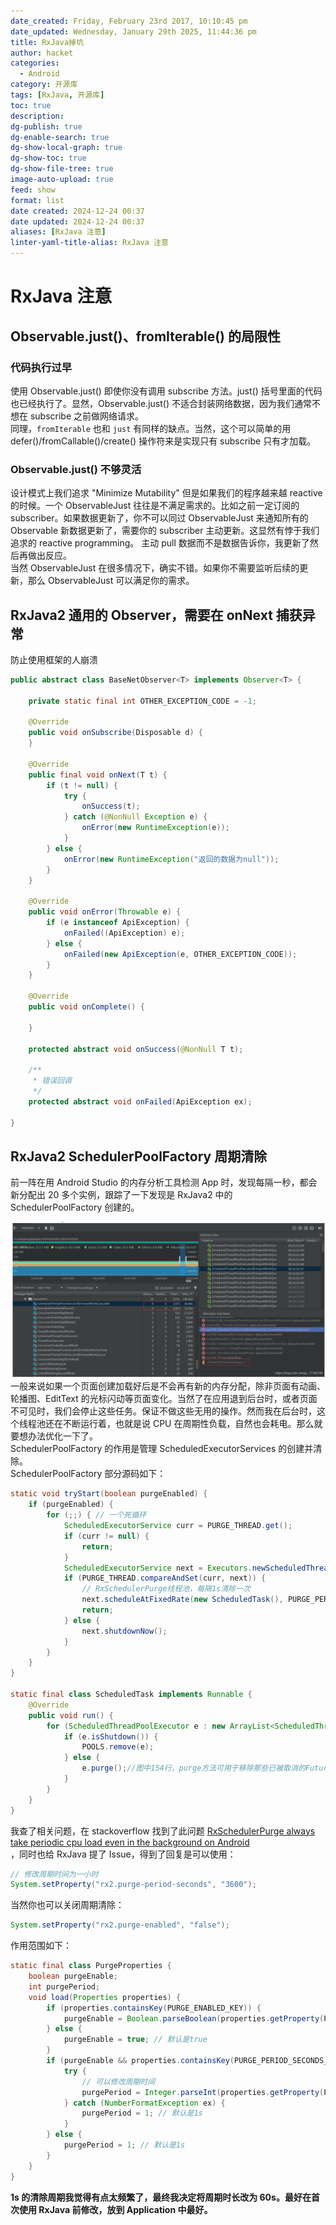 ```yaml
---
date_created: Friday, February 23rd 2017, 10:10:45 pm
date_updated: Wednesday, January 29th 2025, 11:44:36 pm
title: RxJava掉坑
author: hacket
categories:
  - Android
category: 开源库
tags: [RxJava, 开源库]
toc: true
description: 
dg-publish: true
dg-enable-search: true
dg-show-local-graph: true
dg-show-toc: true
dg-show-file-tree: true
image-auto-upload: true
feed: show
format: list
date created: 2024-12-24 00:37
date updated: 2024-12-24 00:37
aliases: [RxJava 注意]
linter-yaml-title-alias: RxJava 注意
---
```


# RxJava 注意

## Observable.just()、fromIterable() 的局限性

### 代码执行过早

使用 Observable.just() 即使你没有调用 subscribe 方法。just() 括号里面的代码也已经执行了。显然，Observable.just() 不适合封装网络数据，因为我们通常不想在 subscribe 之前做网络请求。<br />同理，`fromIterable` 也和 `just` 有同样的缺点。当然，这个可以简单的用 defer()/fromCallable()/create() 操作符来是实现只有 subscribe 只有才加载。

### Observable.just() 不够灵活

设计模式上我们追求 "Minimize Mutability" 但是如果我们的程序越来越 reactive 的时候。一个 ObservableJust 往往是不满足需求的。比如之前一定订阅的 subscriber。如果数据更新了，你不可以同过 ObservableJust 来通知所有的 Observable 新数据更新了，需要你的 subscriber 主动更新。这显然有悖于我们追求的 reactive programming。 主动 pull 数据而不是数据告诉你，我更新了然后再做出反应。<br />当然 ObservableJust 在很多情况下，确实不错。如果你不需要监听后续的更新，那么 ObservableJust 可以满足你的需求。

## RxJava2 通用的 Observer，需要在 onNext 捕获异常

防止使用框架的人崩溃

```java
public abstract class BaseNetObserver<T> implements Observer<T> {

    private static final int OTHER_EXCEPTION_CODE = -1;

    @Override
    public void onSubscribe(Disposable d) {
    }

    @Override
    public final void onNext(T t) {
        if (t != null) {
            try {
                onSuccess(t); 
            } catch (@NonNull Exception e) {
                onError(new RuntimeException(e));
            }
        } else {
            onError(new RuntimeException("返回的数据为null"));
        }
    }

    @Override
    public void onError(Throwable e) {
        if (e instanceof ApiException) {
            onFailed((ApiException) e);
        } else {
            onFailed(new ApiException(e, OTHER_EXCEPTION_CODE));
        }
    }

    @Override
    public void onComplete() {

    }

    protected abstract void onSuccess(@NonNull T t);

    /**
     * 错误回调
     */
    protected abstract void onFailed(ApiException ex);

}
```

## RxJava2 SchedulerPoolFactory 周期清除

前一阵在用 Android Studio 的内存分析工具检测 App 时，发现每隔一秒，都会新分配出 20 多个实例，跟踪了一下发现是 RxJava2 中的 SchedulerPoolFactory 创建的。

![gzqzo](https://raw.githubusercontent.com/hacket/ObsidianOSS/master/obsidian/gzqzo.png)<br />一般来说如果一个页面创建加载好后是不会再有新的内存分配，除非页面有动画、轮播图、EditText 的光标闪动等页面变化。当然了在应用退到后台时，或者页面不可见时，我们会停止这些任务。保证不做这些无用的操作。然而我在后台时，这个线程池还在不断运行着，也就是说 CPU 在周期性负载，自然也会耗电。那么就要想办法优化一下了。<br />SchedulerPoolFactory 的作用是管理 ScheduledExecutorServices 的创建并清除。<br />SchedulerPoolFactory 部分源码如下：

```java
static void tryStart(boolean purgeEnabled) {
    if (purgeEnabled) {
        for (;;) { // 一个死循环
            ScheduledExecutorService curr = PURGE_THREAD.get();
            if (curr != null) {
                return;
            }
            ScheduledExecutorService next = Executors.newScheduledThreadPool(1, new RxThreadFactory("RxSchedulerPurge"));
            if (PURGE_THREAD.compareAndSet(curr, next)) {
	    		// RxSchedulerPurge线程池，每隔1s清除一次
                next.scheduleAtFixedRate(new ScheduledTask(), PURGE_PERIOD_SECONDS, PURGE_PERIOD_SECONDS, TimeUnit.SECONDS);
                return;
            } else {
                next.shutdownNow();
            }
        }
    }
}

static final class ScheduledTask implements Runnable {
    @Override
    public void run() {
        for (ScheduledThreadPoolExecutor e : new ArrayList<ScheduledThreadPoolExecutor>(POOLS.keySet())) {
            if (e.isShutdown()) {
                POOLS.remove(e); 
            } else {
                e.purge();//图中154行，purge方法可用于移除那些已被取消的Future。
            }
        }
    }
}
```

我查了相关问题，在 stackoverflow 找到了此问题 [RxSchedulerPurge always take periodic cpu load even in the background on Android<br />](https://stackoverflow.com/questions/44717193/rxschedulerpurge-always-take-periodic-cpu-load-even-in-the-background-on-android)，同时也给 RxJava 提了 Issue，得到了回复是可以使用：

```java
// 修改周期时间为一小时
System.setProperty("rx2.purge-period-seconds", "3600");
```

当然你也可以关闭周期清除：

```java
System.setProperty("rx2.purge-enabled", "false");
```

作用范围如下：

```java
static final class PurgeProperties {
    boolean purgeEnable;
    int purgePeriod;
    void load(Properties properties) {
        if (properties.containsKey(PURGE_ENABLED_KEY)) {
            purgeEnable = Boolean.parseBoolean(properties.getProperty(PURGE_ENABLED_KEY));
        } else {
            purgeEnable = true; // 默认是true
        }
        if (purgeEnable && properties.containsKey(PURGE_PERIOD_SECONDS_KEY)) {
            try {
                // 可以修改周期时间
                purgePeriod = Integer.parseInt(properties.getProperty(PURGE_PERIOD_SECONDS_KEY));
            } catch (NumberFormatException ex) {
                purgePeriod = 1; // 默认是1s
            }
        } else {
            purgePeriod = 1; // 默认是1s
        }
    }
}
```

**1s 的清除周期我觉得有点太频繁了，最终我决定将周期时长改为 60s。最好在首次使用 RxJava 前修改，放到 Application 中最好。**
